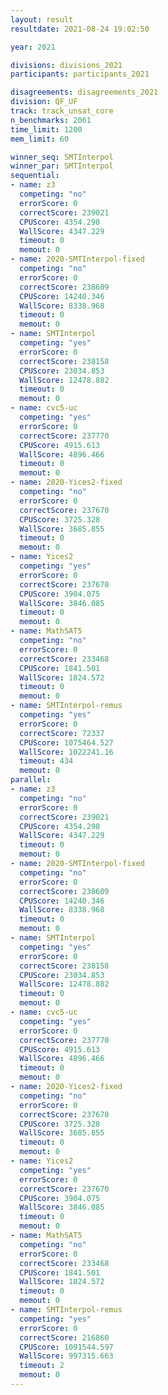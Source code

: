 ```yaml
---
layout: result
resultdate: 2021-08-24 19:02:50

year: 2021

divisions: divisions_2021
participants: participants_2021

disagreements: disagreements_2021
division: QF_UF
track: track_unsat_core
n_benchmarks: 2061
time_limit: 1200
mem_limit: 60

winner_seq: SMTInterpol
winner_par: SMTInterpol
sequential:
- name: z3
  competing: "no"
  errorScore: 0
  correctScore: 239021
  CPUScore: 4354.298
  WallScore: 4347.229
  timeout: 0
  memout: 0
- name: 2020-SMTInterpol-fixed
  competing: "no"
  errorScore: 0
  correctScore: 238609
  CPUScore: 14240.346
  WallScore: 8338.968
  timeout: 0
  memout: 0
- name: SMTInterpol
  competing: "yes"
  errorScore: 0
  correctScore: 238158
  CPUScore: 23034.853
  WallScore: 12478.882
  timeout: 0
  memout: 0
- name: cvc5-uc
  competing: "yes"
  errorScore: 0
  correctScore: 237770
  CPUScore: 4915.613
  WallScore: 4896.466
  timeout: 0
  memout: 0
- name: 2020-Yices2-fixed
  competing: "no"
  errorScore: 0
  correctScore: 237670
  CPUScore: 3725.328
  WallScore: 3685.855
  timeout: 0
  memout: 0
- name: Yices2
  competing: "yes"
  errorScore: 0
  correctScore: 237670
  CPUScore: 3904.075
  WallScore: 3846.085
  timeout: 0
  memout: 0
- name: MathSAT5
  competing: "no"
  errorScore: 0
  correctScore: 233468
  CPUScore: 1841.501
  WallScore: 1824.572
  timeout: 0
  memout: 0
- name: SMTInterpol-remus
  competing: "yes"
  errorScore: 0
  correctScore: 72337
  CPUScore: 1075464.527
  WallScore: 1022241.16
  timeout: 434
  memout: 0
parallel:
- name: z3
  competing: "no"
  errorScore: 0
  correctScore: 239021
  CPUScore: 4354.298
  WallScore: 4347.229
  timeout: 0
  memout: 0
- name: 2020-SMTInterpol-fixed
  competing: "no"
  errorScore: 0
  correctScore: 238609
  CPUScore: 14240.346
  WallScore: 8338.968
  timeout: 0
  memout: 0
- name: SMTInterpol
  competing: "yes"
  errorScore: 0
  correctScore: 238158
  CPUScore: 23034.853
  WallScore: 12478.882
  timeout: 0
  memout: 0
- name: cvc5-uc
  competing: "yes"
  errorScore: 0
  correctScore: 237770
  CPUScore: 4915.613
  WallScore: 4896.466
  timeout: 0
  memout: 0
- name: 2020-Yices2-fixed
  competing: "no"
  errorScore: 0
  correctScore: 237670
  CPUScore: 3725.328
  WallScore: 3685.855
  timeout: 0
  memout: 0
- name: Yices2
  competing: "yes"
  errorScore: 0
  correctScore: 237670
  CPUScore: 3904.075
  WallScore: 3846.085
  timeout: 0
  memout: 0
- name: MathSAT5
  competing: "no"
  errorScore: 0
  correctScore: 233468
  CPUScore: 1841.501
  WallScore: 1824.572
  timeout: 0
  memout: 0
- name: SMTInterpol-remus
  competing: "yes"
  errorScore: 0
  correctScore: 216860
  CPUScore: 1091544.597
  WallScore: 997315.663
  timeout: 2
  memout: 0
---
```

